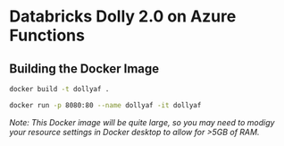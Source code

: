 # Databricks Dolly 2.0 on Azure Functions

## Building the Docker Image
```bash
docker build -t dollyaf .

docker run -p 8080:80 --name dollyaf -it dollyaf
```

_Note: This Docker image will be quite large, so you may need to modigy your resource settings in Docker desktop to allow for >5GB of RAM._
